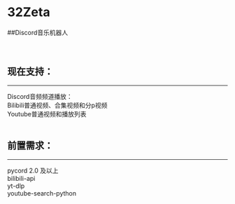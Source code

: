 # 32Zeta
##Discord音乐机器人<br>
<br>
<br>
## 现在支持：
---------
Discord音频频道播放：<br>
  Bilibili普通视频、合集视频和分p视频<br>
  Youtube普通视频和播放列表<br>
<br>
## 前置需求：
--------
pycord 2.0 及以上<br>
bilibili-api<br>
yt-dlp<br>
youtube-search-python<br>
